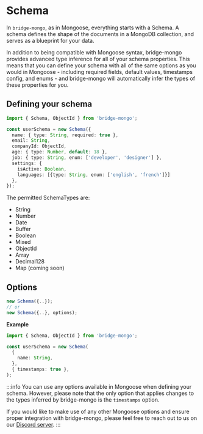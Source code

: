# Schema

In `bridge-mongo`, as in Mongoose, everything starts with a Schema. A schema defines the shape of the documents in a MongoDB collection, and serves as a blueprint for your data.

In addition to being compatible with Mongoose syntax, bridge-mongo provides advanced type inference for all of your schema properties. This means that you can define your schema with all of the same options as you would in Mongoose - including required fields, default values, timestamps config, and enums - and bridge-mongo will automatically infer the types of these properties for you.



## Defining your schema

```ts title='schema.ts'
import { Schema, ObjectId } from 'bridge-mongo';

const userSchema = new Schema({
  name: { type: String, required: true },
  email: String,
  companyId: ObjectId,
  age: { type: Number, default: 18 },
  job: { type: String, enum: ['developer', 'designer'] },
  settings: {
    isActive: Boolean,
    languages: [{type: String, enum: ['english', 'french']}]
  },
});
```

The permitted SchemaTypes are:
- String
- Number
- Date
- Buffer
- Boolean
- Mixed
- ObjectId
- Array
- Decimal128
- Map (coming soon)

## Options

```ts
new Schema({..});
// or
new Schema({..}, options);
```

**Example**

```ts title='schema.ts'
import { Schema, ObjectId } from 'bridge-mongo';

const userSchema = new Schema(
  {
    name: String,
  },
  { timestamps: true },
);
```


:::info
You can use any options available in Mongoose when defining your schema. However, please note that the only option that applies changes to the types inferred by bridge-mongo is the `timestamps` option.

If you would like to make use of any other Mongoose options and ensure proper integration with bridge-mongo, please feel free to reach out to us on our [Discord server](https://discord.com/invite/yxjrwm7Bfr).
:::